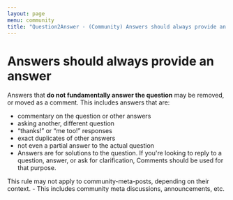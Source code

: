```yaml
---
layout: page
menu: community
title: "Question2Answer - (Community) Answers should always provide an answer"
---
```


# Answers should always provide an answer

Answers that **do not fundamentally answer the question** may be removed, or moved as a comment. This includes answers that are:

- commentary on the question or other answers
- asking another, different question
- “thanks!” or “me too!” responses
- exact duplicates of other answers
- not even a partial answer to the actual question
- Answers are for solutions to the question. If you're looking to reply to a question, answer, or ask for clarification, Comments should be used for that purpose.

This rule may not apply to community-meta-posts, depending on their context. - This includes community meta discussions, announcements, etc.
